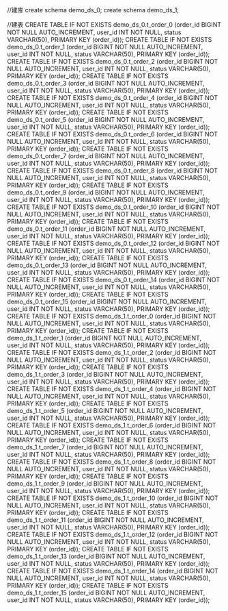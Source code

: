 //建库
create schema demo_ds_0;
create schema demo_ds_1;

//建表
CREATE TABLE IF NOT EXISTS demo_ds_0.t_order_0 (order_id BIGINT NOT NULL AUTO_INCREMENT, user_id INT NOT NULL, status VARCHAR(50), PRIMARY KEY (order_id));
CREATE TABLE IF NOT EXISTS demo_ds_0.t_order_1 (order_id BIGINT NOT NULL AUTO_INCREMENT, user_id INT NOT NULL, status VARCHAR(50), PRIMARY KEY (order_id));
CREATE TABLE IF NOT EXISTS demo_ds_0.t_order_2 (order_id BIGINT NOT NULL AUTO_INCREMENT, user_id INT NOT NULL, status VARCHAR(50), PRIMARY KEY (order_id));
CREATE TABLE IF NOT EXISTS demo_ds_0.t_order_3 (order_id BIGINT NOT NULL AUTO_INCREMENT, user_id INT NOT NULL, status VARCHAR(50), PRIMARY KEY (order_id));
CREATE TABLE IF NOT EXISTS demo_ds_0.t_order_4 (order_id BIGINT NOT NULL AUTO_INCREMENT, user_id INT NOT NULL, status VARCHAR(50), PRIMARY KEY (order_id));
CREATE TABLE IF NOT EXISTS demo_ds_0.t_order_5 (order_id BIGINT NOT NULL AUTO_INCREMENT, user_id INT NOT NULL, status VARCHAR(50), PRIMARY KEY (order_id));
CREATE TABLE IF NOT EXISTS demo_ds_0.t_order_6 (order_id BIGINT NOT NULL AUTO_INCREMENT, user_id INT NOT NULL, status VARCHAR(50), PRIMARY KEY (order_id));
CREATE TABLE IF NOT EXISTS demo_ds_0.t_order_7 (order_id BIGINT NOT NULL AUTO_INCREMENT, user_id INT NOT NULL, status VARCHAR(50), PRIMARY KEY (order_id));
CREATE TABLE IF NOT EXISTS demo_ds_0.t_order_8 (order_id BIGINT NOT NULL AUTO_INCREMENT, user_id INT NOT NULL, status VARCHAR(50), PRIMARY KEY (order_id));
CREATE TABLE IF NOT EXISTS demo_ds_0.t_order_9 (order_id BIGINT NOT NULL AUTO_INCREMENT, user_id INT NOT NULL, status VARCHAR(50), PRIMARY KEY (order_id));
CREATE TABLE IF NOT EXISTS demo_ds_0.t_order_10 (order_id BIGINT NOT NULL AUTO_INCREMENT, user_id INT NOT NULL, status VARCHAR(50), PRIMARY KEY (order_id));
CREATE TABLE IF NOT EXISTS demo_ds_0.t_order_11 (order_id BIGINT NOT NULL AUTO_INCREMENT, user_id INT NOT NULL, status VARCHAR(50), PRIMARY KEY (order_id));
CREATE TABLE IF NOT EXISTS demo_ds_0.t_order_12 (order_id BIGINT NOT NULL AUTO_INCREMENT, user_id INT NOT NULL, status VARCHAR(50), PRIMARY KEY (order_id));
CREATE TABLE IF NOT EXISTS demo_ds_0.t_order_13 (order_id BIGINT NOT NULL AUTO_INCREMENT, user_id INT NOT NULL, status VARCHAR(50), PRIMARY KEY (order_id));
CREATE TABLE IF NOT EXISTS demo_ds_0.t_order_14 (order_id BIGINT NOT NULL AUTO_INCREMENT, user_id INT NOT NULL, status VARCHAR(50), PRIMARY KEY (order_id));
CREATE TABLE IF NOT EXISTS demo_ds_0.t_order_15 (order_id BIGINT NOT NULL AUTO_INCREMENT, user_id INT NOT NULL, status VARCHAR(50), PRIMARY KEY (order_id));
CREATE TABLE IF NOT EXISTS demo_ds_1.t_order_0 (order_id BIGINT NOT NULL AUTO_INCREMENT, user_id INT NOT NULL, status VARCHAR(50), PRIMARY KEY (order_id));
CREATE TABLE IF NOT EXISTS demo_ds_1.t_order_1 (order_id BIGINT NOT NULL AUTO_INCREMENT, user_id INT NOT NULL, status VARCHAR(50), PRIMARY KEY (order_id));
CREATE TABLE IF NOT EXISTS demo_ds_1.t_order_2 (order_id BIGINT NOT NULL AUTO_INCREMENT, user_id INT NOT NULL, status VARCHAR(50), PRIMARY KEY (order_id));
CREATE TABLE IF NOT EXISTS demo_ds_1.t_order_3 (order_id BIGINT NOT NULL AUTO_INCREMENT, user_id INT NOT NULL, status VARCHAR(50), PRIMARY KEY (order_id));
CREATE TABLE IF NOT EXISTS demo_ds_1.t_order_4 (order_id BIGINT NOT NULL AUTO_INCREMENT, user_id INT NOT NULL, status VARCHAR(50), PRIMARY KEY (order_id));
CREATE TABLE IF NOT EXISTS demo_ds_1.t_order_5 (order_id BIGINT NOT NULL AUTO_INCREMENT, user_id INT NOT NULL, status VARCHAR(50), PRIMARY KEY (order_id));
CREATE TABLE IF NOT EXISTS demo_ds_1.t_order_6 (order_id BIGINT NOT NULL AUTO_INCREMENT, user_id INT NOT NULL, status VARCHAR(50), PRIMARY KEY (order_id));
CREATE TABLE IF NOT EXISTS demo_ds_1.t_order_7 (order_id BIGINT NOT NULL AUTO_INCREMENT, user_id INT NOT NULL, status VARCHAR(50), PRIMARY KEY (order_id));
CREATE TABLE IF NOT EXISTS demo_ds_1.t_order_8 (order_id BIGINT NOT NULL AUTO_INCREMENT, user_id INT NOT NULL, status VARCHAR(50), PRIMARY KEY (order_id));
CREATE TABLE IF NOT EXISTS demo_ds_1.t_order_9 (order_id BIGINT NOT NULL AUTO_INCREMENT, user_id INT NOT NULL, status VARCHAR(50), PRIMARY KEY (order_id));
CREATE TABLE IF NOT EXISTS demo_ds_1.t_order_10 (order_id BIGINT NOT NULL AUTO_INCREMENT, user_id INT NOT NULL, status VARCHAR(50), PRIMARY KEY (order_id));
CREATE TABLE IF NOT EXISTS demo_ds_1.t_order_11 (order_id BIGINT NOT NULL AUTO_INCREMENT, user_id INT NOT NULL, status VARCHAR(50), PRIMARY KEY (order_id));
CREATE TABLE IF NOT EXISTS demo_ds_1.t_order_12 (order_id BIGINT NOT NULL AUTO_INCREMENT, user_id INT NOT NULL, status VARCHAR(50), PRIMARY KEY (order_id));
CREATE TABLE IF NOT EXISTS demo_ds_1.t_order_13 (order_id BIGINT NOT NULL AUTO_INCREMENT, user_id INT NOT NULL, status VARCHAR(50), PRIMARY KEY (order_id));
CREATE TABLE IF NOT EXISTS demo_ds_1.t_order_14 (order_id BIGINT NOT NULL AUTO_INCREMENT, user_id INT NOT NULL, status VARCHAR(50), PRIMARY KEY (order_id));
CREATE TABLE IF NOT EXISTS demo_ds_1.t_order_15 (order_id BIGINT NOT NULL AUTO_INCREMENT, user_id INT NOT NULL, status VARCHAR(50), PRIMARY KEY (order_id));

